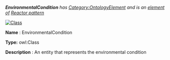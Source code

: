 ___EnvironmentalCondition__ 
 has
 [Category:OntologyElement](../../Category/OntologyElement "Category:OntologyElement") 
 and is an
 [element of](../../Property/ElementOf "Property:ElementOf") 
[Reactor pattern](../../Submissions/Reactor_pattern "Submissions:Reactor pattern")_




  





[![Class](../../images/thumb/2/27/Class.gif/45px-Class.gif)](../../Image/Class.gif "Class")


__Name__ 
 : EnvironmentalCondition
 



__Type:__ 
 owl:Class
 



__Description__ 
 : An entity that represents the environmental condition
